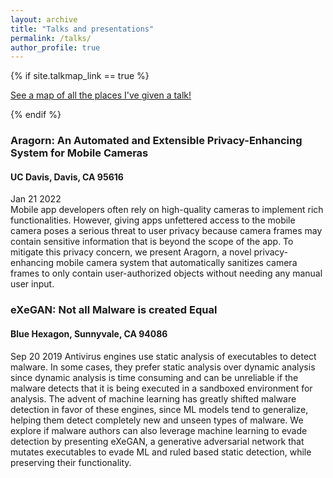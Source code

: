 ```yaml
---
layout: archive
title: "Talks and presentations"
permalink: /talks/
author_profile: true
---
```


{% if site.talkmap_link == true %}

<p style="text-decoration:underline;"><a href="/talkmap.html">See a map of all the places I've given a talk!</a></p>

{% endif %}

### Aragorn: An Automated and Extensible Privacy-Enhancing System for Mobile Cameras
#### UC Davis, Davis, CA 95616
Jan 21 2022  
Mobile app developers often rely on high-quality
cameras to implement rich functionalities. However, giving apps
unfettered access to the mobile camera poses a serious threat
to user privacy because camera frames may contain sensitive
information that is beyond the scope of the app. To mitigate this
privacy concern, we present Aragorn, a novel privacy-enhancing
mobile camera system that automatically sanitizes camera frames
to only contain user-authorized objects without needing any
manual user input.

### eXeGAN: Not all Malware is created Equal
#### Blue Hexagon, Sunnyvale, CA 94086
Sep 20 2019
Antivirus engines use static analysis of executables to detect malware. In some cases, they prefer
static analysis over dynamic analysis since dynamic analysis is time consuming and can be unreliable
if the malware detects that it is being executed in a sandboxed environment for analysis. The advent of
machine learning has greatly shifted malware detection in favor of these engines, since ML models tend
to generalize, helping them detect completely new and unseen types of malware. We explore if malware
authors can also leverage machine learning to evade detection by presenting eXeGAN, a generative adversarial
network that mutates executables to evade ML and ruled based static detection, while preserving their
functionality.